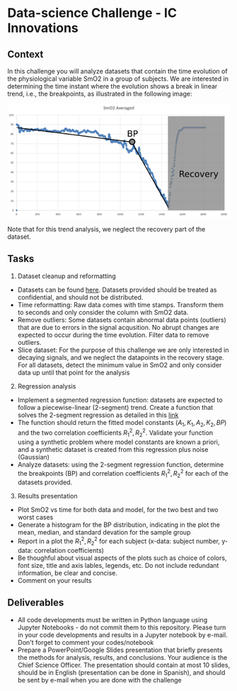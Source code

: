 # Data-science Challenge - IC Innovations

## Context

In this challenge you will analyze datasets that contain the time evolution of the physiological variable SmO2 in a group of subjects. We are interested in determining the time instant where the evolution shows a break in linear trend, i.e., the breakpoints, as illustrated in the following image:

![alt text](https://github.com/dehurtado/data-science-challenge-01/blob/main/SmO2.png)

Note that for this trend analysis, we neglect the recovery part of the dataset.



## Tasks

1. Dataset cleanup and reformatting 
* Datasets can be found [here](https://github.com/dehurtado/data-science-challenge-01/blob/main/SmO2-datasets-ICI.zip). Datasets provided should be treated as confidential, and should not be distributed.
* Time reformatting: Raw data comes with time stamps. Transform them to seconds and only consider the column with SmO2 data.
* Remove outliers: Some datasets contain abnormal data points (outliers) that are due to errors in the signal acqusition. No abrupt changes are expected to occur during the time evolution. Filter data to remove outliers. 
* Slice dataset: For the purpose of this challenge we are only interested in decaying signals, and we neglect the datapoints in the recovery stage. For all datasets, detect the minimum value in SmO2 and only consider data up until that point for the analysis


2. Regression analysis
* Implement a segmented regression function: datasets are expected to follow a piecewise-linear (2-segment) trend. Create a function that solves the 2-segment regression as detailed in this [link](https://en.wikipedia.org/wiki/Segmented_regression) 
* The function should return the fitted model constants ($A_1,K_1,A_2,K_2,BP$) and the two correlation coefficients $R_1^2,R_2^2$. Validate your function using a synthetic problem where model constants are known a priori, and a synthetic dataset is created from this regression plus noise (Gaussian)   
* Analyze datasets: using the 2-segment regression function, determine the breakpoints (BP) and correlation coefficients $R_1^2,R_2^2$ for each of the datasets provided.

3. Results presentation
* Plot SmO2 vs time for both data and model, for the two best and two worst cases
* Generate a histogram for the BP distribution, indicating in the plot the mean, median, and standard devation for the sample group 
* Report in a plot the $R_1^2,R_2^2$ for each subject (x-data: subject number, y-data: correlation coefficients)
* Be thoughful about visual aspects of the plots such as choice of colors, font size, title and axis lables, legends, etc. Do not include redundant information, be clear and concise. 
* Comment on your results


## Deliverables
* All code developments must be written in Python language using Jupyter Notebooks - do not commit them to this repository. Please turn in your code developments and results in a Jupyter notebook by e-mail. Don't forget to comment your codes/notebook
* Prepare a PowerPoint/Google Slides presentation that briefly presents the methods for analysis, results, and conclusions. Your audience is the Chief Science Officer. The presentation should contain at most 10 slides, should be in English (presentation can be done in Spanish), and should be sent by e-mail when you are done with the challenge  

